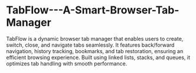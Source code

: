 # TabFlow---A-Smart-Browser-Tab-Manager
TabFlow is a dynamic browser tab manager that enables users to create, switch, close, and navigate tabs seamlessly. It features back/forward navigation, history tracking, bookmarks, and tab restoration, ensuring an efficient browsing experience. Built using linked lists, stacks, and queues, it optimizes tab handling with smooth performance.

